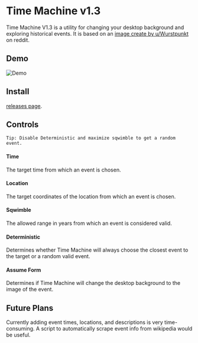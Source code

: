 # Time Machine v1.3

Time Machine V1.3 is a utility for changing your desktop background and exploring historical events. It is based on an [image create by u/Wurstpunkt](https://www.reddit.com/r/thomastheplankengine/comments/12hnk37/in_a_dream_i_had_a_software_that_allowed_me_to/) on reddit.

## Demo

![Demo](./.github/demo.gif)

## Install

[releases page](https://github.com/RiaruAzaki/time-machine/releases).

## Controls

`Tip: Disable Deterministic and maximize sqwimble to get a random event.`

#### Time

The target time from which an event is chosen.

#### Location

The target coordinates of the location from which an event is chosen.

#### Sqwimble

The allowed range in years from which an event is considered valid.

#### Deterministic

Determines whether Time Machine will always choose the closest event to the target or a random valid event.

#### Assume Form

Determines if Time Machine will change the desktop background to the image of the event.

## Future Plans

Currently adding event times, locations, and descriptions is very time-consuming. A script to automatically scrape event info from wikipedia would be useful.
